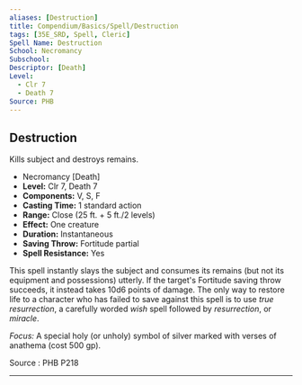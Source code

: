 ```yaml
---
aliases: [Destruction]
title: Compendium/Basics/Spell/Destruction
tags: [35E_SRD, Spell, Cleric]
Spell Name: Destruction
School: Necromancy
Subschool: 
Descriptor: [Death]
Level:
  - Clr 7
  - Death 7
Source: PHB
---
```



## Destruction

Kills subject and destroys remains.

*   Necromancy [Death]
*   **Level:** Clr 7, Death 7
*   **Components:** V, S, F
*   **Casting Time:** 1 standard action
*   **Range:** Close (25 ft. + 5 ft./2 levels)
*   **Effect:** One creature
*   **Duration:** Instantaneous
*   **Saving Throw:** Fortitude partial
*   **Spell Resistance:** Yes

<p>This spell instantly slays the subject and consumes its remains (but not its equipment and possessions) utterly. If the target's Fortitude saving throw succeeds, it instead takes 10d6 points of damage. The only way to restore life to a character who has failed to save against this spell is to use <i>true resurrection</i>, a carefully worded <i>wish</i> spell followed by <i>resurrection</i>, or <i>miracle</i>.</p><p><i>Focus:</i> A special holy (or unholy) symbol of silver marked with verses of anathema (cost 500 gp).</p>

Source : PHB P218

---
